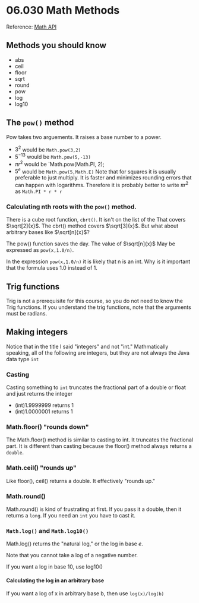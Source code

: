 # 06.030 Math Methods

Reference: [Math API](https://docs.oracle.com/en/java/javase/17/docs/api/java.base/java/lang/Math.html)

## Methods you should know

* abs
* ceil
* floor
* sqrt
* round
* pow
* log
* log10

## The `pow()` method

Pow takes two arguements.  It raises a base number to a power.

* $3^2$ would be `Math.pow(3,2)`
* $5^{-13}$ would be `Math.pow(5,-13)`
* $\pi{r^2}$ would be `Math.pow(Math.PI, 2);
* $5^{e}$ would be `Math.pow(5,Math.E)`
Note that for squares it is usually preferable to just multiply.  It is faster and minimizes rounding errors that can happen with logarithms.  Therefore it is probably better to write $\pi{r^2}$ as `Math.PI * r * r`

### Calculating nth roots with the `pow()` method.

There is a cube root function, `cbrt()`.  It isn't on the list of the That covers $\sqrt[2]{x}$.  The cbrt() method covers $\sqrt[3]{x}$.  But what about arbitrary bases like $\sqrt[n]{x}$?

The pow() function saves the day.  The value of $\sqrt[n]{x}$ May be expressed as `pow(x,1.0/n)`.  

In the expression `pow(x,1.0/n)` it is likely that n is an int.  Why is it important that  the formula uses 1.0 instead of 1.

## Trig functions

Trig is not a prerequisite for this course, so you do not need to know the Trig functions.  If you understand the trig functions, note that the arguments must be radians.

## Making integers

Notice that in the title I said "integers" and not "int."  Mathmatically speaking, all of the following are integers, but they are not always the Java data type `int`

### Casting

Casting something to `int` truncates the fractional part of a double or float and just returns the integer

* (int)1.9999999 returns 1
* (int)1.0000001 returns 1

### Math.floor() "rounds down"

The Math.floor() method is similar to casting to int.  It truncates the fractional part.  It is different than casting because the floor() method always returns a `double`.

### Math.ceil() "rounds up"

Like floor(), ceil() returns a double.  It effectively "rounds up."

### Math.round() 

Math.round() is kind of frustrating at first.  If you pass it a double, then it returns a `long`.  If you need an `int` you have to cast it.  

### `Math.log()` and `Math.log10()`

Math.log() returns the "natural log," or the log in base *e*.

Note that you cannot take a log of a negative number.

If you want a log in base 10, use log10()
#### Calculating the log in an arbitrary base
If you want a log of x in arbitrary base b, then use `log(x)/log(b)`


